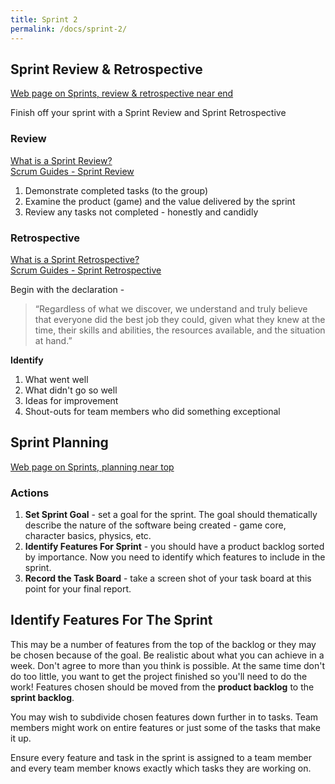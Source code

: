 ```yaml
---
title: Sprint 2
permalink: /docs/sprint-2/
---
```


## Sprint Review & Retrospective

[Web page on Sprints, review & retrospective near end](https://ysjdp.netlify.app/docs/agile-2/)

Finish off your sprint with a Sprint Review and Sprint Retrospective

### Review

[What is a Sprint Review?](https://www.scrum.org/resources/what-is-a-sprint-review)  
[Scrum Guides - Sprint Review](https://www.scrumguides.org/scrum-guide.html#events-review)  

1. Demonstrate completed tasks (to the group)
2. Examine the product (game) and the value delivered by the sprint
3. Review any tasks not completed - honestly and candidly

### Retrospective

[What is a Sprint Retrospective?](https://www.scrum.org/resources/what-is-a-sprint-retrospective)  
[Scrum Guides - Sprint Retrospective](https://www.scrumguides.org/scrum-guide.html#events-retro)  

Begin with the declaration -  
>“Regardless of what we discover, we understand and truly believe that everyone did the best job they could, given what they knew at the time, their skills and abilities, the resources available, and the situation at hand.”

**Identify**
1. What went well
2. What didn't go so well
3. Ideas for improvement
4. Shout-outs for team members who did something exceptional


## Sprint Planning

[Web page on Sprints, planning near top](https://ysjdp.netlify.app/docs/agile-2/)

### Actions
1. **Set Sprint Goal** - set a goal for the sprint. The goal should thematically describe the nature of the software being created - game core, character basics, physics, etc.
2. **Identify Features For Sprint** - you should have a product backlog sorted by importance. Now you need to identify which features to include in the sprint. 
3. **Record the Task Board** - take a screen shot of your task board at this point for your final report. 


## Identify Features For The Sprint

This may be a number of features from the top of the backlog or they may be chosen because of the goal. Be realistic about what you can achieve in a week. Don't agree to more than you think is possible. At the same time don't do too little, you want to get the project finished so you'll need to do the work! Features chosen should be moved from the **product backlog** to the **sprint backlog**.   

You may wish to subdivide chosen features down further in to tasks. Team members might work on entire features or just some of the tasks that make it up. 

Ensure every feature and task in the sprint is assigned to a team member and every team member knows exactly which tasks they are working on. 